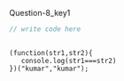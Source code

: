 Question-8_key1



```javascript
// write code here
```

```solution

(function(str1,str2){
   console.log(str1===str2)
})("kumar","kumar");

```